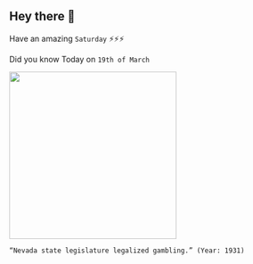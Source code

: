 ## Hey there 👋
Have an amazing `Saturday` ⚡⚡⚡

Did you know Today on `19th of March`
 
 [<img src="https://www.gannett-cdn.com/-mm-/1bfbef37d47cc5b737ccfea9631c470adc9338f7/c=0-0-4855-3651/local/-/media/2016/03/18/RenoGroup/RGJ/635939161151470126-Nevada-State-Journal-Fri-Mar-20-1931-.jpg?quality=50&width=640" width="300" />](https://www.history.com/this-day-in-history/nevada-legalizes-gambling#:~:text=In%20March%201931%2C%20Nevada's%20state,later%20in%20the%20year%2C%20divorce.) 
 ```
“Nevada state legislature legalized gambling.” (Year: 1931)
```
